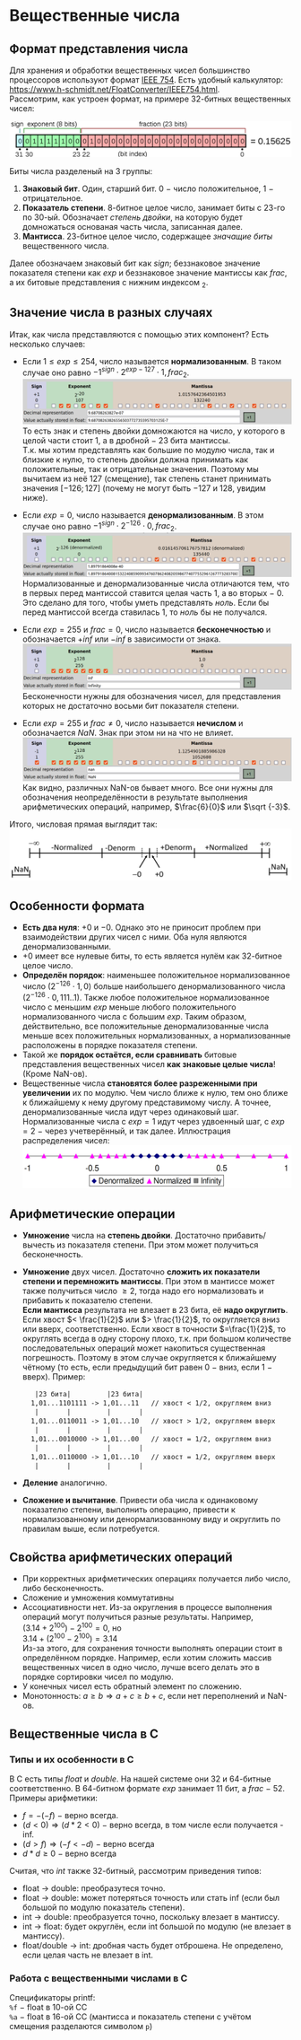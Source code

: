 # Вещественные числа

## Формат представления числа

Для хранения и обработки вещественных чисел большинство процессоров используют формат [IEEE 754](https://en.wikipedia.org/wiki/IEEE_754). Есть удобный калькулятор: https://www.h-schmidt.net/FloatConverter/IEEE754.html.  
Рассмотрим, как устроен формат, на примере 32-битных вещественных чисел:

![Float example](float_example.png)

Биты числа разделеный на 3 группы:

1. **Знаковый бит**. Один, старший бит. $0$ $-$ число положительное, $1$ $-$ отрицательное.
2. **Показатель степени**. $8$-битное целое число, занимает биты с $23$-го по $30$-ый. Обозначает *степень двойки*, на которую будет домножаться основаная часть числа, записанная далее.
3. **Мантисса**. $23$-битное целое число, содержащее *значащие биты* вещественного числа.

Далее обозначаем знаковый бит как $sign$; беззнаковое значение показателя степени как $exp$ и беззнаковое значение мантиссы как $frac$, а их битовые представления с нижним индексом $_2$.

## Значение числа в разных случаях

Итак, как числа представляются с помощью этих компонент? Есть несколько случаев:

* Если $1 \leq exp \leq 254$, число называется **нормализованным**. В таком случае оно равно $-1 ^ {sign} \cdot 2^{exp-127} \cdot 1,frac_2$. ![Пример нормализованного числа](example_normalized.png)  
То есть знак и степень двойки домножаются на число, у которого в целой части стоит $1$, а в дробной $-$ $23$ бита мантиссы.  
Т.к. мы хотим представлять как большие по модулю числа, так и близкие к нулю, то степень двойки должна принимать как положительные, так и отрицательные значения. Поэтому мы вычитаем из неё $127$ (смещение), так степень станет принимать значения $[-126; 127]$ (почему не могут быть $-127$ и $128$, увидим ниже).
  
* Если $exp=0$, число называется **денормализованным**. В этом случае оно равно $-1 ^ {sign} \cdot 2^{-126} \cdot 0,frac_2$. ![Пример денормализованного числа](example_denormalized.png)  
Нормализованные и денормализованные числа отличаются тем, что в первых перед мантиссой ставится целая часть $1$, а во вторых $-$ $0$. Это сделано для того, чтобы уметь представлять *ноль*. Если бы перед мантиссой всегда ставилась $1$, то *ноль* бы не получался.

* Если $exp=255$ и $frac=0$, число называется **бесконечностью** и обозначается $+inf$ или $-inf$ в зависимости от знака. ![Пример бесконечности](example_-inf.png)  
Бесконечности нужны для обозначения чисел, для представления которых не достаточно восьми бит показателя степени.  

* Если $exp=255$ и $frac \neq 0$, число называется **нечислом** и обозначается $NaN$.  Знак при этом ни на что не влияет. ![Пример нечисла](example_nan.png)  
Как видно, различных NaN-ов бывает много. Все они нужны для обозначения неопределённости в результате выполнения арифметических операций, например, $\frac{6}{0}$ или $\sqrt {-3}$.

Итого, числовая прямая выглядит так: ![Визуализация числовой прямой](visualization_encodings.png)

## Особенности формата
* **Есть два нуля**: $+0$ и $-0$. Однако это не приносит проблем при взаимодействии других чисел с ними. Оба нуля являются денормализованными. 
* $+0$ имеет все нулевые биты, то есть является нулём как 32-битное целое число.
* **Определён порядок**: наименьшее положительное нормализованное число ($2^{-126} \cdot 1,0$) больше наибольшего денормализованного числа ($2^{-126} \cdot 0,111..1$). Также любое положительное нормализованное число с меньшим $exp$ меньше любого положительного нормализованного числа с большим $exp$. Таким образом, действительно, все положительные денормализованные числа меньше всех положительных нормализованных, а нормализованные расположены в порядке показателя степени.
* Такой же **порядок остаётся, если сравнивать** битовые представления вещественных чисел **как знаковые целые числа**! (Кроме NaN-ов).
* Вещественные числа **становятся более разреженными при увеличении** их по модулю. Чем число ближе к нулю, тем оно ближе к ближайшему к нему другому представимому числу. А точнее, денормализованные числа идут через одинаковый шаг. Нормализованные числа с $exp=1$ идут через удвоенный шаг, с $exp=2$ $-$ через учетверённый, и так далее. Иллюстрация распределения чисел: ![Иллюстрация распределения](visualization_disribution.png)

## Арифметические операции
* **Умножение** числа на **степень двойки**. Достаточно прибавить/вычесть из показателя степени. При этом может получиться бесконечность.
* **Умножение** двух чисел. Достаточно **сложить их показатели степени и перемножить мантиссы**. При этом в мантиссе может также получиться число $\geq 2$, тогда надо его нормализовать и прибавить к показателю степени.  
**Если мантисса** результата не влезает в $23$ бита, её **надо округлить**. Если хвост $< \frac{1}{2}$ или $> \frac{1}{2}$, то округляется вниз или вверх, соответственно. Если хвост в точности $=\frac{1}{2}$, то округлять всегда в одну сторону плохо, т.к. при большом количестве последовательных операций может накопиться существенная погрешность. Поэтому в этом случае округляется к ближайшему чётному (то есть, если предыдущий бит равен $0$ $-$ вниз, если $1$ $-$ вверх). Пример:   

		 |23 бита|         |23 бита|
		1,01...1101111 -> 1,01...11   // хвост < 1/2, округляем вниз
		 |       |         |       |
		1,01...0110011 -> 1,01...10   // хвост > 1/2, округляем вверх
		 |       |         |       |
		1,01...0010000 -> 1,01...00   // хвост = 1/2, округляем вниз
		 |       |         |       |
		1,01...0110000 -> 1,01...10   // хвост = 1/2, округляем вверх
		 |       |         |       |

* **Деление** аналогично.
* **Сложение и вычитание**. Привести оба числа к одинаковому показателю степени, выполнить операцию, привести к нормализованному или денормализованному виду и округлить по правилам выше, если потребуется.

## Свойства арифметических операций
* При корректных арифметических операциях получается либо число, либо бесконечность.
* Сложение и умножения коммутативны
* Ассоциативности нет. Из-за округления в процессе выполнения операций могут получиться разные результаты. Например,  
$(3.14 + 2^{100}) - 2^{100} = 0$, но  
$3.14 + (2^{100} - 2^{100}) = 3.14$  
Из-за этого, для сохранения точности выполнять операции стоит в определённом порядке. Например, если хотим сложить массив вещественных чисел в одно число, лучше всего делать это в порядке сортировки чисел по модулю. 
* У конечных чисел есть обратный элемент по сложению.
* Монотонность: $a \geq b \Rightarrow a + c \geq b + c$, если нет переполнений и NaN-ов.

## Вещественные числа в C

### Типы и их особенности в C

В C есть типы *float* и *double*. На нашей системе они $32$ и $64$-битные соответственно. В $64$-битном формате $exp$ занимает $11$ бит, а $frac$ $-$ $52$. Примеры арифметики:

* $f = -(-f)$ $-$ верно всегда.
* $(d < 0) \Rightarrow (d * 2 < 0)$ $-$ верно всегда, в том числе если получается -inf.
* $(d > f) \Rightarrow (-f < -d)$ $-$ верно всегда
* $d * d \geq 0$ $-$ верно всегда

Считая, что *int* также $32$-битный, рассмотрим приведения типов:  

* float -> double: преобразутеся точно.
* float -> double: может потеряться точность или стать inf (если был большой по модулю показатель степени).
* int -> double: преобразуется точно, поскольку влезает в мантиссу.
* int -> float: будет округлён, если int большой по модулю (не влезает в мантиссу).
* float/double -> int: дробная часть будет отброшена. Не определено, если целая часть не влезает в int.

### Работа с вещественными числами в C

Спецификаторы printf:  
`%f` $-$ float в 10-ой СС   
`%a` $-$ float в 16-ой СС (мантисса и показатель степени c учётом смещения разделаются символом `p`)
